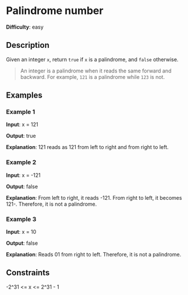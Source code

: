 # Palindrome number

__Difficulty__: easy

## Description

Given an integer `x`, return `true` if `x` is a palindrome, and `false` otherwise.

> An integer is a palindrome when it reads the same forward and backward. For example,
> `121` is a palindrome while `123` is not.

## Examples

### Example 1

__Input__: x = 121

__Output__: true

__Explanation__: 121 reads as 121 from left to right and from right to left.

### Example 2

__Input__: x = -121

__Output__: false

__Explanation__: From left to right, it reads -121. From right to left, it becomes 121-.
Therefore, it is not a palindrome.

### Example 3

__Input__: x = 10

__Output__: false

__Explanation__: Reads 01 from right to left. Therefore, it is not a palindrome.

## Constraints

-2^31 <= x <= 2^31 - 1
